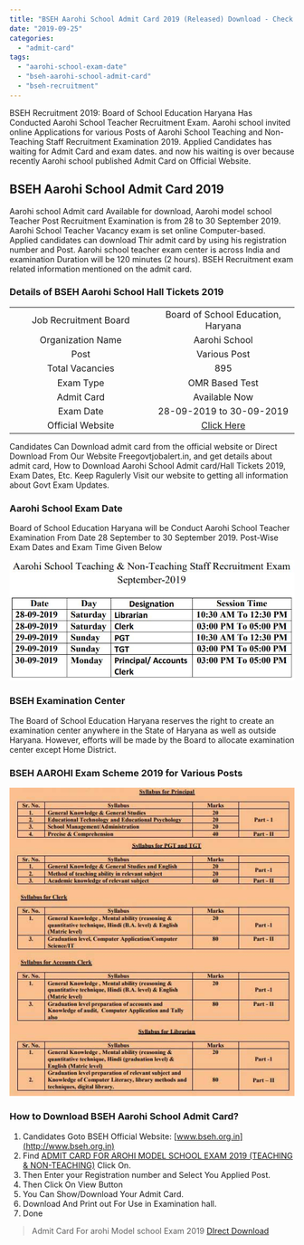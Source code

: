 ```yaml
---
title: "BSEH Aarohi School Admit Card 2019 (Released) Download - Check Exam Date"
date: "2019-09-25"
categories: 
  - "admit-card"
tags: 
  - "aarohi-school-exam-date"
  - "bseh-aarohi-school-admit-card"
  - "bseh-recruitment"
---
```


BSEH Recruitment 2019: Board of School Education Haryana Has Conducted Aarohi School Teacher Recruitment Exam. Aarohi school invited online Applications for various Posts of Aarohi School Teaching and Non-Teaching Staff Recruitment Examination 2019. Applied Candidates has waiting for Admit Card and exam dates. and now his waiting is over because recently Aarohi school published Admit Card on Official Website.

## BSEH Aarohi School Admit Card 2019

Aarohi school Admit card Available for download, Aarohi model school Teacher Post Recruitment Examination is from 28 to 30 September 2019. Aarohi School Teacher Vacancy exam is set online Computer-based. Applied candidates can download Thir admit card by using his registration number and Post. Aarohi school teacher exam center is across India and examination Duration will be 120 minutes (2 hours). BSEH Recruitment exam related information mentioned on the admit card.

### Details of BSEH Aarohi School Hall Tickets 2019

<table style="border-collapse: collapse; width: 100%;"><tbody><tr><td style="width: 50%; text-align: center;"><span style="font-size: 12pt;">Job Recruitment Board</span></td><td style="width: 50%; text-align: center;"><span style="font-size: 12pt;">Board of School Education, Haryana</span></td></tr><tr><td style="width: 50%; text-align: center;"><span style="font-size: 12pt;">Organization Name</span></td><td style="width: 50%; text-align: center;"><span style="font-size: 12pt;">Aarohi School</span></td></tr><tr><td style="width: 50%; text-align: center;"><span style="font-size: 12pt;">Post</span></td><td style="width: 50%; text-align: center;"><span style="font-size: 12pt;">Various Post</span></td></tr><tr><td style="width: 50%; text-align: center;"><span style="font-size: 12pt;">Total Vacancies</span></td><td style="width: 50%; text-align: center;"><span style="font-size: 12pt;">895</span></td></tr><tr><td style="width: 50%; text-align: center;"><span style="font-size: 12pt;">Exam Type</span></td><td style="width: 50%; text-align: center;"><span style="font-size: 12pt;">OMR Based Test</span></td></tr><tr><td style="width: 50%; text-align: center;"><span style="font-size: 12pt;">Admit Card</span></td><td style="width: 50%; text-align: center;"><span style="font-size: 12pt;">Available Now</span></td></tr><tr><td style="width: 50%; text-align: center;"><span style="font-size: 12pt;">Exam Date</span></td><td style="width: 50%; text-align: center;"><span style="font-size: 12pt;">28-09-2019 to 30-09-2019</span></td></tr><tr><td style="width: 50%; text-align: center;"><span style="font-size: 12pt;">Official Website</span></td><td style="width: 50%; text-align: center;"><span style="font-size: 12pt;"><a href="http://www.bseh.org.in/" target="_blank" rel="noopener noreferrer">Click Here</a></span></td></tr></tbody></table>

Candidates Can Download admit card from the official website or Direct Download From Our Website Freegovtjobalert.in, and get details about admit card, How to Download Aarohi School Admit card/Hall Tickets 2019, Exam Dates, Etc. Keep Ragulerly Visit our website to getting all information about Govt Exam Updates.

### **Aarohi School Exam Date**

Board of School Education Haryana will be Conduct Aarohi School Teacher Examination From Date 28 September to 30 September 2019. Post-Wise Exam Dates and Exam Time Given Below

![Aarohi School Exam Date](images/Aarohi-School-Exam-Date.jpg)

### **BSEH Examination Center**

The Board of School Education Haryana reserves the right to create an examination center anywhere in the State of Haryana as well as outside Haryana. However, efforts will be made by the Board to allocate examination center except Home District.

### **BSEH AAROHI Exam Scheme 2019 for Various Posts**

![Aarohi School Exam Syllabus](images/Aarohi-School-Exam-Syllabus.jpg)

### **How to Download BSEH Aarohi School Admit Card?**

1. Candidates Goto BSEH Official Website: [www.bseh.org.in](http://www.bseh.org.in)
2. Find [ADMIT CARD FOR AROHI MODEL SCHOOL EXAM 2019 (TEACHING & NON-TEACHING)](http://aarohirecruitment2019.com/ADMITCARDPRINT.aspx) Click On.
3. Then Enter your Registration number and Select You Applied Post.
4. Then Click On View Button
5. You Can Show/Download Your Admit Card.
6. Download And Print out For Use in Examination hall.
7. Done

> Admit Card For arohi Model school Exam 2019 [DIrect Download](http://aarohirecruitment2019.com/ADMITCARDPRINT.aspx)
